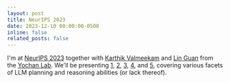 ```yaml
---
layout: post
title: NeurIPS 2023
date: 2023-12-10 00:00:00-0500
inline: false
related_posts: false
---
```


I'm at [NeurIPS 2023](https://neurips.cc/Conferences/2023) together with [Karthik Valmeekam](https://karthikv792.github.io/) and [Lin Guan](https://guansuns.github.io/) from the [Yochan Lab](https://yochan-lab.github.io/). We'll be presenting [1](https://arxiv.org/abs/2310.12397), [2](https://arxiv.org/abs/2310.08118), [3](https://arxiv.org/abs/2206.10498), [4](https://arxiv.org/abs/2305.14909), and [5](https://arxiv.org/abs/2305.15771), covering various facets of LLM planning and reasoning abilities (or lack thereof).
